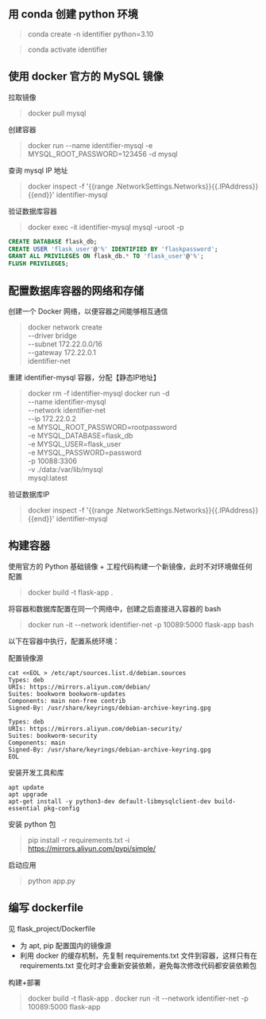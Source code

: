 <!--
 * @Author: deep-machine-03 deep-machine-03@gmail.com
 * @Date: 2024-12-09 23:14:04
 * @LastEditors: deep-machine-03 deep-machine-03@gmail.com
 * @LastEditTime: 2024-12-10 01:37:00
 * @FilePath: /Identifier/notes.md
 * @Description: 这是默认设置,请设置`customMade`, 打开koroFileHeader查看配置 进行设置: https://github.com/OBKoro1/koro1FileHeader/wiki/%E9%85%8D%E7%BD%AE
-->

## 用 conda 创建 python 环境

> conda create -n identifier python=3.10

> conda activate identifier

## 使用 docker 官方的 MySQL 镜像

拉取镜像
> docker pull mysql

创建容器
> docker run --name identifier-mysql -e MYSQL_ROOT_PASSWORD=123456 -d mysql

查询 mysql IP 地址
> docker inspect -f '{{range .NetworkSettings.Networks}}{{.IPAddress}}{{end}}' identifier-mysql

验证数据库容器
> docker exec -it identifier-mysql mysql -uroot -p
```sql
CREATE DATABASE flask_db;
CREATE USER 'flask_user'@'%' IDENTIFIED BY 'flaskpassword';
GRANT ALL PRIVILEGES ON flask_db.* TO 'flask_user'@'%';
FLUSH PRIVILEGES;
```

## 配置数据库容器的网络和存储

创建一个 Docker 网络，以便容器之间能够相互通信
> docker network create \
  --driver bridge \
  --subnet 172.22.0.0/16 \
  --gateway 172.22.0.1 \
  identifier-net


重建 identifier-mysql 容器，分配【静态IP地址】
> docker rm -f identifier-mysql
> docker run -d \
  --name identifier-mysql \
  --network identifier-net \
  --ip 172.22.0.2 \
  -e MYSQL_ROOT_PASSWORD=rootpassword \
  -e MYSQL_DATABASE=flask_db \
  -e MYSQL_USER=flask_user \
  -e MYSQL_PASSWORD=password \
  -p 10088:3306 \
  -v ./data:/var/lib/mysql \
  mysql:latest

验证数据库IP
> docker inspect -f '{{range .NetworkSettings.Networks}}{{.IPAddress}}{{end}}' identifier-mysql

## 构建容器

使用官方的 Python 基础镜像 + 工程代码构建一个新镜像，此时不对环境做任何配置
> docker build -t flask-app .

将容器和数据库配置在同一个网络中，创建之后直接进入容器的 bash 
> docker run -it --network identifier-net -p 10089:5000 flask-app bash

以下在容器中执行，配置系统环境：

配置镜像源
```shell
cat <<EOL > /etc/apt/sources.list.d/debian.sources
Types: deb
URIs: https://mirrors.aliyun.com/debian/
Suites: bookworm bookworm-updates
Components: main non-free contrib
Signed-By: /usr/share/keyrings/debian-archive-keyring.gpg

Types: deb
URIs: https://mirrors.aliyun.com/debian-security/
Suites: bookworm-security
Components: main
Signed-By: /usr/share/keyrings/debian-archive-keyring.gpg
EOL
```

安装开发工具和库
```shell
apt update
apt upgrade
apt-get install -y python3-dev default-libmysqlclient-dev build-essential pkg-config
```

安装 python 包
> pip install -r requirements.txt -i https://mirrors.aliyun.com/pypi/simple/

启动应用
> python app.py

## 编写 dockerfile 

见 flask_project/Dockerfile
- 为 apt, pip 配置国内的镜像源
- 利用 docker 的缓存机制，先复制 requirements.txt 文件到容器，这样只有在 requirements.txt 变化时才会重新安装依赖，避免每次修改代码都安装依赖包

构建+部署
> docker build -t flask-app .
> docker run -it --network identifier-net -p 10089:5000 flask-app
